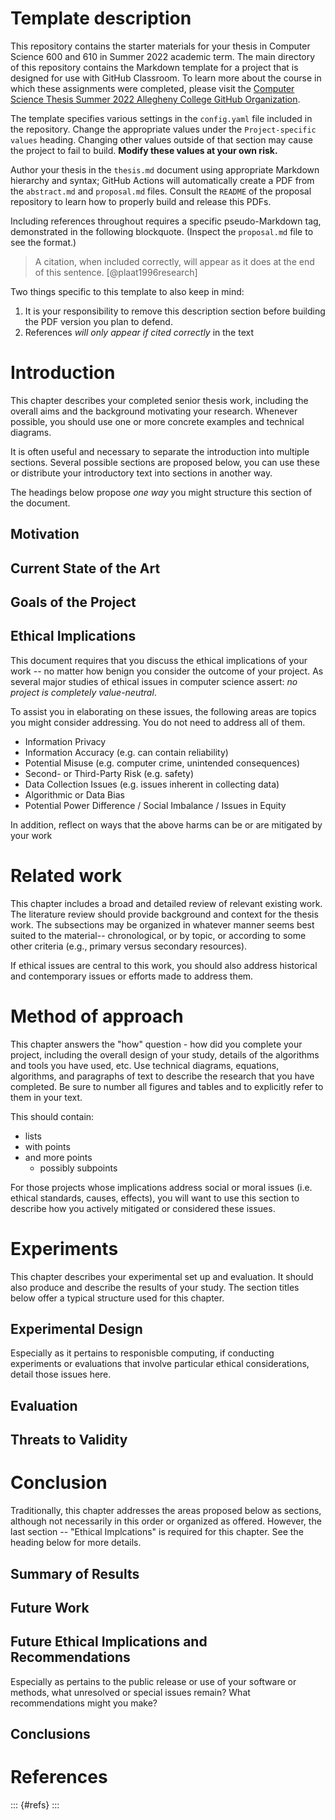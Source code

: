 # Template description

This repository contains the starter materials for your thesis in Computer Science 600 and 610 
in Summer 2022 academic term. The main directory of this repository contains the Markdown template
for a project that is designed for use with GitHub Classroom. To learn more about the course in 
which these assignments were completed, please visit the 
[Computer Science Thesis Summer 2022 Allegheny College GitHub Organization](https://github.com/Allegheny-ComputerScience-600-Sum2022).

The template specifies various settings in the `config.yaml` file included in the
repository. Change the appropriate values under the `Project-specific values` 
heading. Changing other values outside of that section may cause the project to
fail to build. **Modify these values at your own risk.**

Author your thesis in the `thesis.md` document using appropriate Markdown
hierarchy and syntax; GitHub Actions will automatically create a PDF from the
`abstract.md` and `proposal.md` files. Consult the `README` of the proposal
repository to learn how to properly build and release this PDFs.

Including references throughout requires a specific pseudo-Markdown tag, demonstrated
in the following blockquote. (Inspect the `proposal.md` file to see the format.)

> A citation, when included correctly, will appear as it does at the end of this
> sentence. [@plaat1996research]

Two things specific to this template to also keep in mind:

1. It is your responsibility to remove this description section before building
the PDF version you plan to defend.
2. References _will only appear if cited correctly_ in the text

# Introduction

This chapter describes your completed senior thesis work, 
including the overall aims  and the background motivating your research. Whenever 
possible, you should use one or more concrete examples and technical diagrams. 

It is often useful and necessary to separate the introduction into multiple sections. 
Several possible sections are proposed below, you can use these or distribute your 
introductory text into sections in another way.

The headings below propose _one way_ you might structure this section of the document.

## Motivation

## Current State of the Art

## Goals of the Project

## Ethical Implications

This document requires that you discuss the ethical implications of your work -- no
matter how benign you consider the outcome of your project. As several major studies
of ethical issues in computer science assert: _no project is completely value-neutral_.

To assist you in elaborating on these issues, the following areas are topics you might
consider addressing. You do not need to address all of them.

* Information Privacy
* Information Accuracy (e.g. can contain reliability)
* Potential Misuse (e.g. computer crime, unintended consequences)
* Second- or Third-Party Risk (e.g. safety)
* Data Collection Issues (e.g. issues inherent in collecting data)
* Algorithmic or Data Bias
* Potential Power Difference / Social Imbalance / Issues in Equity

In addition, reflect on ways that the above harms can be or are mitigated by your work

# Related work

This chapter includes a broad and detailed review of relevant existing work. 
The literature review should provide background and context for the thesis work. 
The subsections may be organized in whatever manner seems best suited to the material--
chronological, or by topic, or according to some other criteria 
(e.g., primary versus secondary resources).

If ethical issues are central to this work, you should also address historical and 
contemporary issues or efforts made to address them.

# Method of approach

This chapter answers the "how" question - how did you complete your project, 
including the overall design of your study, details of the algorithms and tools you 
have used, etc.  Use technical diagrams, equations, algorithms, and paragraphs of text 
to describe the research that you have completed. Be sure to number all figures and 
tables and to explicitly refer to them in your text.

This should contain:

* lists
* with points
* and more points
  * possibly subpoints

For those projects whose implications address social or moral issues (i.e. ethical
standards, causes, effects), you will want to use this section to describe how you
actively mitigated or considered these issues.

# Experiments

This chapter describes your experimental set up and evaluation. It should also 
produce and describe the results of your study. The section titles below offer
a typical structure used for this chapter.

## Experimental Design

Especially as it pertains to responisble computing, if conducting experiments or 
evaluations that involve particular ethical considerations, detail those issues here.

## Evaluation

## Threats to Validity

# Conclusion

Traditionally, this chapter addresses the areas proposed below as sections, although 
not necessarily in this order or organized as offered. However, the last section --
"Ethical Implcations" is required for this chapter. See the heading below for more 
details.

## Summary of Results

## Future Work

## Future Ethical Implications and Recommendations

Especially as pertains to the public release or use of your software or methods, what
unresolved or special issues remain? What recommendations might you make?

## Conclusions


# References

::: {#refs}
:::
